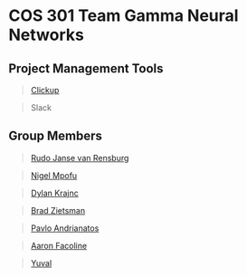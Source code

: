 # COS 301 Team Gamma Neural Networks

## Project Management Tools

> [Clickup](https://app.clickup.com/2502552/v/l/6-15286522-1)

> Slack

## Group Members

> [Rudo Janse van Rensburg](https://rudo-janse-van-rensburg.github.io/online-cv/)

> [Nigel Mpofu](https://nigelmpofu.me)

> [Dylan Krajnc](https://dylan-krajnc.github.io/awesome-cv/)

> [Brad Zietsman](https://bradford-700.github.io/online-cv/)

> [Pavlo Andrianatos](https://github.com/Pavlo-Andrianatos)

> [Aaron Facoline](https://github.com/AaronFacoline)

> [Yuval](https://www.google.com)
